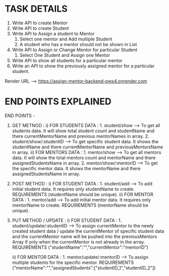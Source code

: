 # TASK DETAILS

1. Write API to create Mentor
2. Write API to create Student
3. Write API to Assign a student to Mentor
      1. Select one mentor and Add multiple Student
      2. A student who has a mentor should not be shown in List
4. Write API to Assign or Change Mentor for particular Student
      1. Select One Student and Assign one Mentor
5. Write API to show all students for a particular mentor
6. Write an API to show the previously assigned mentor for a particular student.


Render URL --> https://assign-mentor-backend-pws4.onrender.com

# END POINTS EXPLAINED 

END POINTS - 

1. GET METNOD :
      i) FOR STUDENTS DATA :
           1. student/show --> To get all students data. It will show total student count and studentName and there currentMentorName and previous mentorNames in array.
           2. student/show/:studentID --> To get specific student data. It shows the studentName and there currentMentorName and previousMentorsName in array.
      ii) FOR MENTORS DATA :
           1. mentor/show --> To get all mentors data. It will show the total mentors count and mentorName and there assignedStudentsName in array.
           2. mentor/show/:mentorID --> To get the specific mentor data. It shows the mentorName and there assignedStudentsName in array.

2. POST METHOD :
     i) FOR STUDENT DATA :
           1. student/add --> To add initial student data. It requires only studentName to create. REQUIREMENTS (studentName should be unique).
     ii) FOR MENTOR DATA :
           1. mentor/add --> To add initial mentor data. It requires only mentorName to create. REQUIREMENTS (mentorName should be unique).

3. PUT METHOD / UPDATE :
     i) FOR STUDENT DATA :
           1. student/update/:studentID --> To assign currentMentor to the newly created student data / update the currentMentor of specific student data and the currentMentor name will be pushed into the previousMentors Array if only when the currentMentor is not already in the array.
REQUIREMENTS ("studentName":"","currentMentor":"mentorID")

    ii) FOR MENTOR DATA :
           1. mentor/update/:mentorID --> To assign multiple students for the specific mentor. REQUIREMENTS ("mentorName":"","assignedStudents":["studentID_1","studentID_2"])

